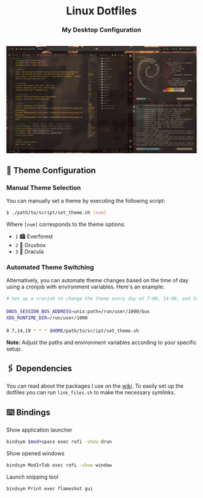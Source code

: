 <br>
<div align="center">
    <h1>Linux Dotfiles</h1>
    <h3>My Desktop Configuration</h3>
</div>
<br>

<img src="./screenshots/showcase.gif" alt="Showcase">

## 🎨 Theme Configuration

### Manual Theme Selection

You can manually set a theme by executing the following script:

```bash
$ ./path/to/script/set_theme.sh [num]
```

Where `[num]` corresponds to the theme options:

- `1` 🏙️ Everforest
- `2` 🌄 Gruvbox
- `3` 🌆 Dracula

### Automated Theme Switching

Alternatively, you can automate theme changes based on the time of day using a cronjob with environment variables. Here's an example:

```bash
# Set up a cronjob to change the theme every day at 7:00, 14:00, and 19:00.

DBUS_SESSION_BUS_ADDRESS=unix:path=/run/user/1000/bus
XDG_RUNTIME_DIR=/run/user/1000

0 7,14,19 * * * $HOME/path/to/script/set_theme.sh
```

**Note:** Adjust the paths and environment variables according to your specific setup.

## 🖇️ Dependencies

You can read about the packages I use on the [wiki](https://github.com/edu-flores/linux-dotfiles/wiki). To easily set up the dotfiles you can run `link_files.sh` to make the necessary symlinks.

## ⌨️ Bindings

Show application launcher
```bash
bindsym $mod+space exec rofi -show drun
```

Show opened windows
```bash
bindsym Mod1+Tab exec rofi -show window
```

Launch snipping tool
```bash
bindsym Print exec flameshot gui
```
